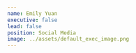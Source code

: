 ```yaml
---
name: Emily Yuan
executive: false
lead: false
position: Social Media
image: ../assets/default_exec_image.png
---
```

